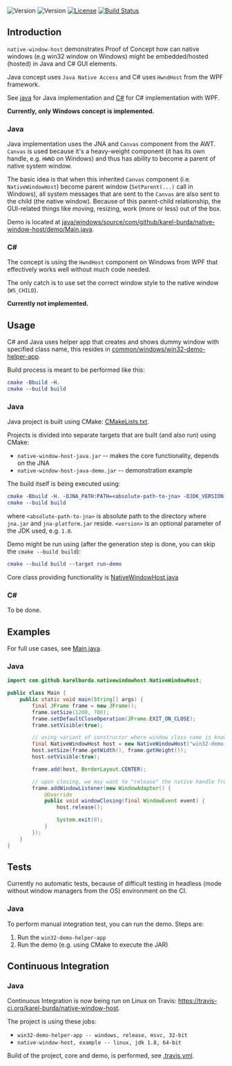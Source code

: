 ![Version](https://img.shields.io/badge/csharp-0.0.0-blue.svg)
![Version](https://img.shields.io/badge/java-0.9.1-blue.svg)
[![License](https://img.shields.io/badge/license-MIT_License-blue.svg?style=flat)](LICENSE)
[![Build Status](https://travis-ci.org/karel-burda/native-window-host.svg?branch=develop)](https://travis-ci.org/karel-burda/native-window-host)

## Introduction
`native-window-host` demonstrates Proof of Concept how can native windows (e.g win32 window on Windows) might be embedded/hosted (hosted) in Java and C# GUI elements.

Java concept uses `Java Native Access` and C# uses `HwndHost` from the WPF framework.

See [java](java) for Java implementation and [C#](csharp) for C# implementation with WPF.

**Currently, only Windows concept is implemented.**

### Java
Java implementation uses the JNA and `Canvas` component from the AWT. `Canvas` is used because it's a heavy-weight component (it has its own handle, e.g. `HWND` on Windows) and thus has ability to become a parent of native system window.

The basic idea is that when this inherited `Canvas` component (i.e. `NativeWindowHost`) become parent window (`SetParent(...)` call in Windows), all system messages that are sent to the `Canvas` are also sent to the child (the native window). Because of this parent-child relationship, the GUI-related things like moving, resizing, work (more or less) out of the box.

Demo is located at [java/windows/source/com/github/karel-burda/native-window-host/demo/Main.java](java/windows/source/com/github/karel-burda/native-window-host/demo/Main.java).

### C#
The concept is using the `HwndHost` component on Windows from WPF that effectively works well without much code needed.

The only catch is to use set the correct window style to the native window (`WS_CHILD`).

**Currently not implemented.**

## Usage
C# and Java uses helper app that creates and shows dummy window with specified class name, this resides in [common/windows/win32-demo-helper-app](common/windows/win32-demo-helper-app).

Build process is meant to be performed like this:
```cmake
cmake -Bbuild -H.
cmake --build build
```

### Java
Java project is built using CMake: [CMakeLists.txt](java/windows/CMakeLists.txt).

Projects is divided into separate targets that are built (and also run) using CMake:
  * `native-window-host-java.jar` -- makes the core functionality, depends on the JNA
  * `native-window-host-java-demo.jar` -- demonstration example

The build itself is being executed using:
```cmake
cmake -Bbuild -H. -DJNA_PATH:PATH=<absolute-path-to-jna> -DJDK_VERSION:STRING=<version>
cmake --build build
```
where `<absolute-path-to-jna>` is absolute path to the directory where `jna.jar` and `jna-platform.jar` reside.
`<version>` is an optional parameter of the JDK used, e.g. `1.8`.

Demo might be run using (after the generation step is done, you can skip the `cmake --build build`):
```cmake
cmake --build build --target run-demo
```

Core class providing functionality is [NativeWindowHost.java](java/windows/source/com/github/karel-burda/native-window-host/NativeWindowHost.java)

### C#
To be done.

## Examples
For full use cases, see [Main.java](java/windows/source/com/github/karel-burda/native-window-host/demo/Main.java).

### Java
```java
import com.github.karelburda.nativewindowhost.NativeWindowHost;

public class Main {
    public static void main(String[] args) {
        final JFrame frame = new JFrame();
        frame.setSize(1200, 700);
        frame.setDefaultCloseOperation(JFrame.EXIT_ON_CLOSE);
        frame.setVisible(true);

        // using variant of constructor where window class name is known (the other one is with HWND)
        final NativeWindowHost host = new NativeWindowHost("win32-demo-helper-app");
        host.setSize(frame.getWidth(), frame.getHeight());
        host.setVisible(true);

        frame.add(host, BorderLayout.CENTER);

        // upon closing, we may want to "release" the native handle from the embedder
        frame.addWindowListener(new WindowAdapter() {
            @Override
            public void windowClosing(final WindowEvent event) {
                host.release();

                System.exit(0);
            }
        });
    }
}
```

## Tests
Currently no automatic tests, because of difficult testing in headless (mode without window managers from the OS) environment on the CI.

### Java
To perform manual integration test, you can run the demo. Steps are:
  1. Run the `win32-demo-helper-app`
  2. Run the demo (e.g. using CMake to execute the JAR)

## Continuous Integration
### Java
Continuous Integration is now being run on Linux on Travis: https://travis-ci.org/karel-burda/native-window-host.

The project is using these jobs:
  * `win32-demo-helper-app -- windows, release, msvc, 32-bit`
  * `native-window-host, example -- linux, jdk 1.8, 64-bit`

Build of the project, core and demo, is performed, see [.travis.yml](.travis.yml).
